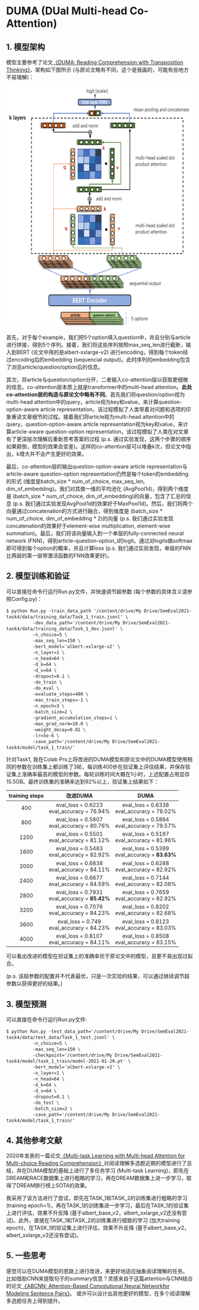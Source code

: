 # DUMA (DUal Multi-head Co-Attention)
## 1. 模型架构
模型主要参考了论文[《DUMA: Reading Comprehension with Transposition Thinking》](https://arxiv.org/pdf/2001.09415.pdf)，架构如下图所示 (与原论文略有不同，这个是我画的，可能有些地方不易理解)：

<img src="https://github.com/zzshou/RCAM/blob/master/DUMA/model%20architecture.png" width="650" height="650">

首先，对于每个example，我们把5个option填入question中，并且分别与article进行拼接，得到5个序列。接着，我们将这些序列按照max_seq_len进行截断，输入到BERT (论文中用的是albert-xxlarge-v2) 进行encoding，得到每个token经过encoding后的embedding (sequencial output)。此时序列的embedding包含了浏览article/question/option后的信息。

其次，将article与question/option分开，二者输入co-attention层以获取更细微的信息。co-attention层本质上就是transformer中的multi-head attention。**此处co-attention层的构造与原论文中略有不同**。首先我们将question/option视为multi-head attention中的query，article视为key和value，来计算question-option-aware article representation，该过程模拟了人类带着对问题和选项的印象重读文章细节的过程。接着我们将article视为multi-head attention中的query，question-option-aware article representation视为key和value，来计算article-aware question-option representation，该过程模拟了人类在对文章有了更深层次理解后重新思考答案的过程 (p.s. 通过实验发现，这两个步骤的顺序如果颠倒，模型的效果会变差)。这样的co-attention层可以堆叠k次，但论文中指出，k增大并不会产生更好的效果。

最后，co-attention层的输出question-option-aware article representation与article-aware question-option representation仍然是每个token的embedding的形式 (维度是batch_size * num_of_choice, max_seq_len, dim_of_embedding)。我们对其做一维的平均池化 (AvgPool1d)，得到两个维度是 (batch_size * num_of_choice, dim_of_embedding)的向量，包含了汇总的信息 (p.s. 我们通过实验发现AvgPool1d的效果好于MaxPool1d)。然后，我们将两个向量通过concatenation的方式进行融合，得到维度是 (batch_size * num_of_choice, dim_of_embedding * 2)的向量 (p.s. 我们通过实验发现concatenation的效果好于element-wise multiplication, element-wise summation)。最后，我们将该向量输入到一个单层的fully-connected neural network (FNN)，得到article-question-option_i的logit。通过对logits做softmax即可得到每个option的概率，并且计算loss (p.s. 我们通过实验发现，单层的FNN比两层的第一层带激活函数的FNN效果更好)。

## 2. 模型训练和验证
可以直接在命令行运行Run.py文件，并快速调节超参数 (每个参数的具体含义请参照Config.py)：
```
$ python Run.py -train_data_path '/content/drive/My Drive/SemEval2021-task4/data/training_data/Task_1_train.jsonl' \
          -dev_data_path='/content/drive/My Drive/SemEval2021-task4/data/training_data/Task_1_dev.jsonl' \
          -n_choice=5 \
          -max_seq_len=150 \
          -bert_model='albert-xxlarge-v2' \
          -n_layer=1 \
          -n_head=64 \
          -d_k=64 \
          -d_v=64 \
          -dropout=0.1 \
          -do_train \
          -do_eval \
          -evaluate_steps=400 \
          -max_train_steps=-1 \
          -n_epoch=3 \
          -batch_size=2 \
          -gradient_accumulation_steps=1 \
          -max_grad_norm=10.0 \
          -weight_decay=0.01 \
          -lr=5e-6 \
          -save_path='/content/drive/My Drive/SemEval2021-task4/model/task_1_train/'
```
针对Task1, 我在Colab Pro上将改进的DUMA模型和原论文中的DUMA模型使用相同的参数在训练集上都训练了3轮，每训练400步在验证集上评估结果，并保存验证集上准确率最高的模型的参数。每轮训练时间大概在1小时，上述配置占用显存15.5GB。最终训练集的准确率达到92%以上，验证集上结果如下：  

|          training steps          |          改进DUMA          | DUMA |
|:-----------------------:|:-----:|:-----:|
|  400  |  eval_loss = 0.6223<br>eval_accuracy = 76.94% | eval_loss = 0.6338<br>eval_accuracy = 78.02% |
|  800  |  eval_loss = 0.5807<br>eval_accuracy = 80.76% | eval_loss = 0.5894<br>eval_accuracy = 79.57% |
| 1200 |  eval_loss = 0.5501<br>eval_accuracy = 81.12% | eval_loss = 0.5197<br>eval_accuracy = 81.96% |
| 1600 |  eval_loss = 0.5483<br>eval_accuracy = 82.92% | eval_loss = 0.5399<br>eval_accuracy = **83.63%** |
|      2000     |  eval_loss = 0.6838<br>eval_accuracy = 84.11% | eval_loss = 0.6288<br>eval_accuracy = 82.92% |
|      2400     |  eval_loss = 0.6677<br>eval_accuracy = 84.59% | eval_loss = 0.7144<br>eval_accuracy = 82.08% |
|       2800      |  eval_loss = 0.7931<br>eval_accuracy = **85.42%** | eval_loss = 0.7659<br>eval_accuracy = 82.92% |
|       3200      |  eval_loss = 0.7076<br>eval_accuracy = 84.23% | eval_loss = 0.8202<br>eval_accuracy = 82.68% |
|      3600      |  eval_loss = 0.749<br>eval_accuracy = 84.23% | eval_loss = 0.8123<br>eval_accuracy = 83.03% |
|      4000      |   eval_loss = 0.8107<br>eval_accuracy = 84.11%  | eval_loss = 0.8508<br>eval_accuracy = 83.15% |

可以看出改进的模型在验证集上的准确率优于原论文中的模型，且更不易出现过拟合。

(p.s. 该超参数的配置并不代表最优，只是一次实验的结果，可以通过继续调节超参数以获得更好的结果。)


## 3. 模型预测
可以直接在命令行运行Run.py文件:

```
$ python Run.py -test_data_path='/content/drive/My Drive/SemEval2021-task4/data/test_data/Task_1_test.jsonl' \
          -n_choice=5 \
          -max_seq_len=150 \
          -checkpoint='/content/drive/My Drive/SemEval2021-task4/model/task_1_train/model-2021-01-20.pt' \
          -bert_model='albert-xxlarge-v2' \
          -n_layer=1 \
          -n_head=64 \
          -d_k=64 \
          -d_v=64 \
          -dropout=0.1 \
          -do_test \
          -batch_size=2 \
          -save_path='/content/drive/My Drive/SemEval2021-task4/model/task_1_train/'
```

## 4. 其他参考文献
2020年发表的一篇论文[《Multi-task Learning with Multi-head Attention for Multi-choice Reading Comprehension》](https://arxiv.org/pdf/2003.04992.pdf)对阅读理解多选题近期的模型进行了总结，并在DUMA模型的基础上进行了多任务学习 (Multi-task Learning)，即先在DREAM和RACE数据集上进行粗略的学习，再在DREAM数据集上进一步学习，取得了DREAM排行榜上SOTA的效果。

我采用了该方法进行了尝试，即先在TASK_1和TASK_2的训练集进行粗略的学习(training epoch=1)，再在TASK_1的训练集进一步学习，最后在TASK_1的验证集上进行评估，效果不升反降 (基于albert_base_v2，albert_xxlarge_v2还没有尝试)。此外，直接在TASK_1和TASK_2的训练集进行细致的学习 (加大training epoch)，在TASK_1的验证集上进行评估，效果不升反降 (基于albert_base_v2，albert_xxlarge_v2还没有尝试)。

## 5. 一些思考
感觉可以在DUMA模型的思路上进行改进，来更好地适应抽象阅读理解的任务。比如借助CNN来提取句子的summary信息？灵感来自于这篇attention与CNN结合的论文[《ABCNN: Attention-Based Convolutional Neural Networkfor Modeling Sentence Pairs》](https://arxiv.org/pdf/1512.05193.pdf)。 或许可以设计出其他更好的模型，在多个阅读理解多选题任务上得到提升。
